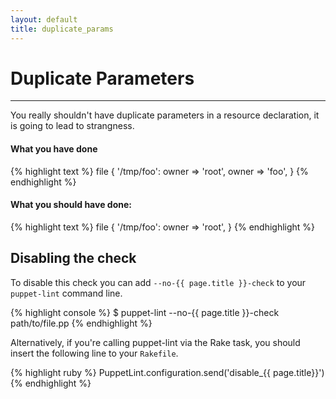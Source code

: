 ```yaml
---
layout: default
title: duplicate_params
---
```


# Duplicate Parameters

---

You really shouldn't have duplicate parameters in a resource declaration, it is
going to lead to strangness.

#### What you have done
{% highlight text %}
file { '/tmp/foo':
  owner  => 'root',
  owner  => 'foo',
}
{% endhighlight %}

#### What you should have done:
{% highlight text %}
file { '/tmp/foo':
  owner  => 'root',
}
{% endhighlight %}

## Disabling the check

To disable this check you can add `--no-{{ page.title }}-check` to your
`puppet-lint` command line.

{% highlight console %}
$ puppet-lint --no-{{ page.title }}-check path/to/file.pp
{% endhighlight %}

Alternatively, if you're calling puppet-lint via the Rake task, you should
insert the following line to your `Rakefile`.

{% highlight ruby %}
PuppetLint.configuration.send('disable_{{ page.title}}')
{% endhighlight %}
